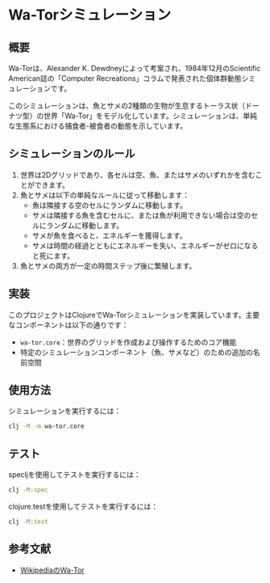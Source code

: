 # Wa-Torシミュレーション

## 概要

Wa-Torは、Alexander K. Dewdneyによって考案され、1984年12月のScientific American誌の「Computer Recreations」コラムで発表された個体群動態シミュレーションです。

このシミュレーションは、魚とサメの2種類の生物が生息するトーラス状（ドーナツ型）の世界「Wa-Tor」をモデル化しています。シミュレーションは、単純な生態系における捕食者-被食者の動態を示しています。

## シミュレーションのルール

1. 世界は2Dグリッドであり、各セルは空、魚、またはサメのいずれかを含むことができます。
2. 魚とサメは以下の単純なルールに従って移動します：
   - 魚は隣接する空のセルにランダムに移動します。
   - サメは隣接する魚を含むセルに、または魚が利用できない場合は空のセルにランダムに移動します。
   - サメが魚を食べると、エネルギーを獲得します。
   - サメは時間の経過とともにエネルギーを失い、エネルギーがゼロになると死にます。
3. 魚とサメの両方が一定の時間ステップ後に繁殖します。

## 実装

このプロジェクトはClojureでWa-Torシミュレーションを実装しています。主要なコンポーネントは以下の通りです：

- `wa-tor.core`：世界のグリッドを作成および操作するためのコア機能
- 特定のシミュレーションコンポーネント（魚、サメなど）のための追加の名前空間

## 使用方法

シミュレーションを実行するには：

```bash
clj -M -m wa-tor.core
```

## テスト

specljを使用してテストを実行するには：

```bash
clj -M:spec
```

clojure.testを使用してテストを実行するには：

```bash
clj -M:test
```

## 参考文献

- [WikipediaのWa-Tor](https://en.wikipedia.org/wiki/Wa-Tor)
